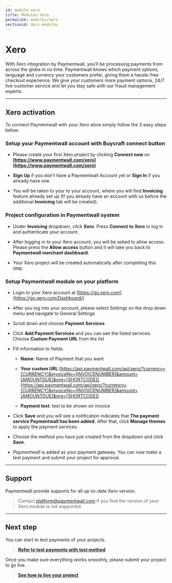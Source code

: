 ```yaml
---
id: module-xero
title: Modules-Xero
permalink: modules/xero
sectionid: docs-modules
---
```


# Xero 

With Xero integration by Paymentwall, you’ll be processing payments from across the globe in no time. Paymentwall knows which payment options, language and currency your customers prefer, giving them a hassle-free checkout experience. We give your customers more payment options, 24/7 live customer service and let you stay safe with our fraud management experts.

***

## Xero activation

To connect Paymentwall with your Xero store simply follow the 3 easy steps below:

### Setup your Paymentwall account with Buycraft connect button

+ Please create your first Xero project by clicking **Connect now** on  **[https://www.paymentwall.com/xero](https://www.paymentwall.com/xero)** 

+ **Sign Up** if you don't have a Paymentwall Account yet or **Sign In** if you already have one. 

+ You will be taken to your to your account, where you will find **Invoicing** feature already set up (If you already have an account with us before the additional **Invoicing** tab will be created).

### Project configuration in Paymentwall system

+ Under **Invoicing** dropdown, click **Xero**. Press **Connect to Xero** to log in and authenticate your account. 

+ After logging in to your Xero account, you will be asked to allow access. Please press the **Allow access** button and it will take you back to **Paymentwall merchant dashboard**.

+ Your Xero project will be created automatically after completing this step.

### Setup Paymentwall module on your platform

+ Login to your Xero account at [https://go.xero.com](https://go.xero.com/Dashboard/) 

+ After you log into your account, please select Settings on the drop down menu and navigate to General Settings

+ Scroll down and choose **Payment Services**

+ Click **Add Payment Services** and you can see the listed services. Choose **Custom Payment URL** from the list

+ Fill information to fields:

	- **Name**: Name of Payment that you want

	- **Your custom URL**:[https://api.paymentwall.com/api/xero/?currency=[CURRENCY]&invoiceNo=[INVOICENUMBER]&amount=[AMOUNTDUE]&org=[SHORTCODE]](https://api.paymentwall.com/api/xero/?currency=[CURRENCY]&invoiceNo=[INVOICENUMBER]&amount=[AMOUNTDUE]&org=[SHORTCODE])

	- **Payment text**: text to be shown on invoice 

+ Click **Save** and you will see a notification indicates that **The payment service Paymentwall has been added.** After that, click **Manage themes** to apply the payment services.

+ Choose the method you have just created from the dropdown and click **Save**.

+ *Paymentwall* is added as your payment gateway. You can now make a test payment and submit your project for approval.

***

## Support

Paymentwall provide supports for all up-to-date Xero version.

> Contact [platform@paymentwall.com](mailto:platform@paymentwall.com) if you find the version of your Xero module is not supported.

***

## Next step

You can start to test payments of your projects.

> **[Refer to test payments with test method](/sandbox/test-payment)**

Once you make sure everything works smoothly, please submit your project to go live.

> **[See how to live your project](/guides/review-home)**